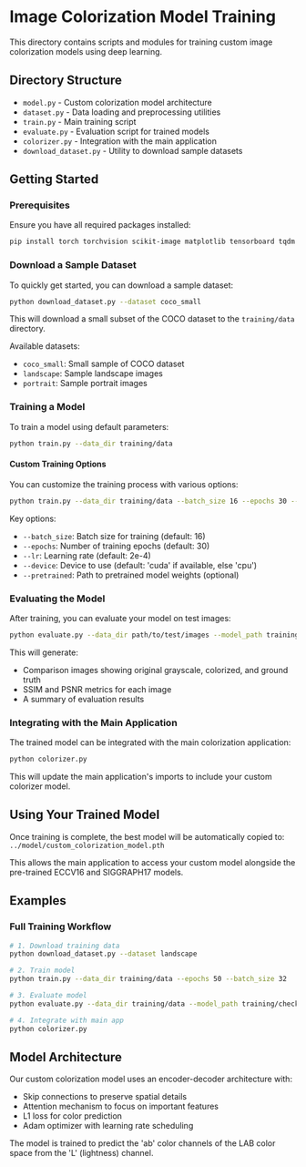 # Image Colorization Model Training

This directory contains scripts and modules for training custom image colorization models using deep learning.

## Directory Structure

- `model.py` - Custom colorization model architecture
- `dataset.py` - Data loading and preprocessing utilities
- `train.py` - Main training script
- `evaluate.py` - Evaluation script for trained models
- `colorizer.py` - Integration with the main application
- `download_dataset.py` - Utility to download sample datasets

## Getting Started

### Prerequisites

Ensure you have all required packages installed:

```bash
pip install torch torchvision scikit-image matplotlib tensorboard tqdm
```

### Download a Sample Dataset

To quickly get started, you can download a sample dataset:

```bash
python download_dataset.py --dataset coco_small
```

This will download a small subset of the COCO dataset to the `training/data` directory.

Available datasets:
- `coco_small`: Small sample of COCO dataset
- `landscape`: Sample landscape images
- `portrait`: Sample portrait images

### Training a Model

To train a model using default parameters:

```bash
python train.py --data_dir training/data
```

#### Custom Training Options

You can customize the training process with various options:

```bash
python train.py --data_dir training/data --batch_size 16 --epochs 30 --lr 2e-4
```

Key options:
- `--batch_size`: Batch size for training (default: 16)
- `--epochs`: Number of training epochs (default: 30)
- `--lr`: Learning rate (default: 2e-4)
- `--device`: Device to use (default: 'cuda' if available, else 'cpu')
- `--pretrained`: Path to pretrained model weights (optional)

### Evaluating the Model

After training, you can evaluate your model on test images:

```bash
python evaluate.py --data_dir path/to/test/images --model_path training/checkpoints/best_model.pth
```

This will generate:
- Comparison images showing original grayscale, colorized, and ground truth
- SSIM and PSNR metrics for each image
- A summary of evaluation results

### Integrating with the Main Application

The trained model can be integrated with the main colorization application:

```bash
python colorizer.py
```

This will update the main application's imports to include your custom colorizer model.

## Using Your Trained Model

Once training is complete, the best model will be automatically copied to:
`../model/custom_colorization_model.pth`

This allows the main application to access your custom model alongside the 
pre-trained ECCV16 and SIGGRAPH17 models.

## Examples

### Full Training Workflow

```bash
# 1. Download training data
python download_dataset.py --dataset landscape

# 2. Train model
python train.py --data_dir training/data --epochs 50 --batch_size 32

# 3. Evaluate model
python evaluate.py --data_dir training/data --model_path training/checkpoints/best_model.pth

# 4. Integrate with main app
python colorizer.py
```

## Model Architecture

Our custom colorization model uses an encoder-decoder architecture with:
- Skip connections to preserve spatial details
- Attention mechanism to focus on important features
- L1 loss for color prediction
- Adam optimizer with learning rate scheduling

The model is trained to predict the 'ab' color channels of the LAB color space from the 'L' (lightness) channel. 
